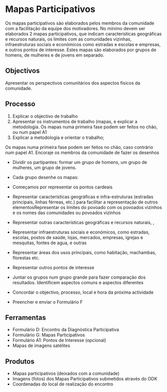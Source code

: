 # Mapas Participativos

Os mapas participativos são elaborados pelos membros da comunidade com a facilitação da equipe dos motivadores. No mínimo devem ser elaborados 2 mapas participativos, que indicam características geográficas e recursos naturais, os limites com as comunidades vizinhas, infraestruturas sociais e económicos como estradas e escolas e empresas, e outros pontos de interesse. Estes mapas são elaborados por grupos de homens, de mulheres e de jovens em separado.

## Objectivos

Apresentar os perspectivos comunitários dos aspectos físicos da comunidade.

## Processo

1. Explicar o objectivo de trabalho
2. Apresentar os instrumentos de trabalho \(mapas, e explicar a metodologia. Os mapas numa primeira fase podem ser feitos no chão, ou num papel A1
3. Explicar a metodologia e orientar o trabalho;

Os mapas numa primeira fase podem ser feitos no chão, caso contrário num papel A1. Encoraje os membros da comunidade de fazer os desenhos

* Dividir os partipantes: formar um grupo de homens, um grupo de mulheres, um grupo de jovens.
* Cada grupo desenhe os mapas:

* Começamos por representar os pontos cardeais

* Representar características geográficas e infra-estruturas \(estradas principais, linhas férreas, etc.\) para facilitar a representação de outros elementosRepresentar os limites do povoado com os povoados vizinhos e os nomes das comunidades ou povoados vizinhos

* Representar outras características geográficas e recursos naturais, ,
* Representar infraestruturas sociais e económicos, como estradas, escolas, postos de saúde, lojas, mercados, empresas, igrejas e mesquitas, fontes de agua, e outras
* Representar áreas dos usos principais, como habitação, machambas, florestas etc.
* Representar outros pontos de interesse

* Juntar os grupos num grupo grande para fazer comparação dos resultados. Identificem aspectos comuns e aspectos diferentes

* Concordar o objectivo, processo, local e hora da próxima actividade

* Preencher e enviar o Formulário F

## Ferramentas

* Formulário D: Encontro da Diagnóstica Participativa
* Formulário G: Mapas Participativos
* Formulário A1: Pontos de Interesse \(opcional\)
* Mapas de imagens satélites

## Produtos

* Mapas participativos \(deixados com a comunidade\)
* Imagens \(fotos\) dos Mapas Participativos submetidos através do ODK
* Coordenadas do local de realização do encontro



